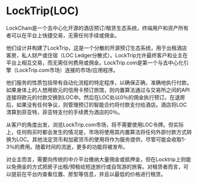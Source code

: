 # LockTrip(LOC)

LockChain是一个去中心化开源的酒店预订/租赁生态系统，终端用户和资产所有者可以在平台上快捷交易，无需任何手续或佣金。

他们设计并构建了LockTrip，这是一个分散的开源预订生态系统，用于出租酒店客房，私人财产或住宿（LOC Ledger分散式）。LockTrip允许最终客户和业主在平台上相互交易，而无需任何费用或佣金。LockTrip.com是第一个与去中心化引擎（LockTrip.com市场）连接的市场/应用程序。 

他们服务的性质包括带有自动化流程的特定程序，以确保正确，准确地执行付款。如果身体上的人想用欧元的信用卡预订旅馆，则内置算法通过与交易所之间的API连接将欧元的付款交换到LOC中。然后在LOC处以0％的佣金执行预订。在退房后，如果没有任何争议，则管理预订的智能合约将付款支付给酒店。酒店将LOC清算到菲亚特，菲亚特支付的手续费为酒店的0％。

从客户的角度出发，浏览LockTrip.com市场，将不需要使用LOC令牌。但实际上，任何购买时都会发生的情况是，市场将使用其内置算法将任何外部付款方式转换为LOC。其他法定货币和加密货币的使用将作为服务提供，尽管可能会收取1-3％的费用。随着时间的流逝，更多的功能将被发布。

对业主而言，需要向传统的中介平台缴纳大量佣金或抵押金，但在Locktrip上则能以免佣金的方式把房子出租/预租给短途旅行或自驾游的旅客。对租赁者而言，可以提前在平台内查看位置、房型等信息，并且以最低的价格进行租赁。
